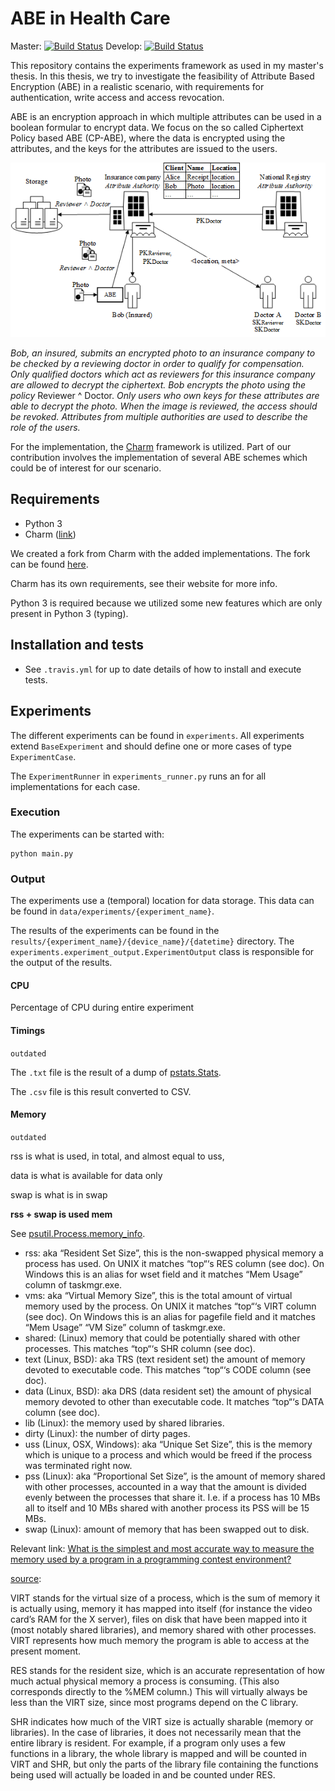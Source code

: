 # ABE in Health Care

Master: [![Build Status](https://travis-ci.org/denniss17/abe-healthcare.svg?branch=master)](https://travis-ci.org/denniss17/abe-healthcare)
Develop: [![Build Status](https://travis-ci.org/denniss17/abe-healthcare.svg?branch=develop)](https://travis-ci.org/denniss17/abe-healthcare)

This repository contains the experiments framework as used in my master's thesis. In this thesis, we try to investigate
the feasibility of Attribute Based Encryption (ABE) in a realistic scenario, with requirements for authentication, write access
and access revocation. 

ABE is an encryption approach in which multiple attributes can be used in a boolean formular
to encrypt data. We focus on the so called Ciphertext Policy based ABE (CP-ABE), where the data is encrypted using
the attributes, and the keys for the attributes are issued to the users.

![Overview](detailed-use-case.png)

_Bob, an insured, submits an encrypted photo to an insurance company to be checked by a reviewing doctor 
in order to qualify for compensation. Only qualified doctors which act as reviewers 
for this insurance company are allowed to decrypt the ciphertext. Bob encrypts the photo using the policy_ 
Reviewer ^ Doctor. _Only users who own keys for these attributes are able to decrypt the photo.
When the image is reviewed, the access should be revoked.
Attributes from multiple authorities are used to describe the role of the users._

For the implementation, the [Charm](http://charm-crypto.com/) framework is utilized. Part of our contribution involves
the implementation of several ABE schemes which could be of interest for our scenario. 


## Requirements

- Python 3
- Charm ([link](http://charm-crypto.com/))

We created a fork from Charm with the added implementations. 
The fork can be found [here](https://github.com/denniss17/charm). 

Charm has its own requirements, see their website for more info.

Python 3 is required because we utilized some new features which are only present in Python 3 (typing).

## Installation and tests

- See `.travis.yml` for up to date details of how to install and execute tests.

## Experiments

The different experiments can be found in `experiments`. All experiments extend `BaseExperiment` and 
should define one or more cases of type `ExperimentCase`. 

The `ExperimentRunner` in `experiments_runner.py` runs an for all implementations for each case.

### Execution

The experiments can be started with:

    python main.py

### Output

The experiments use a (temporal) location for data storage. 
This data can be found in `data/experiments/{experiment_name}`.

The results of the experiments can be found in the `results/{experiment_name}/{device_name}/{datetime}` directory.
The `experiments.experiment_output.ExperimentOutput` class is responsible for the output of the results.

#### CPU
Percentage of CPU during entire experiment

#### Timings
`outdated`

The `.txt` file is the result of a dump of [pstats.Stats](https://docs.python.org/3.5/library/profile.html#pstats.Stats). 

The `.csv` file is this result converted to CSV.

#### Memory
`outdated`

rss is what is used, in total, and almost equal to uss,

data is what is available for data only

swap is what is in swap

**rss + swap is used mem**

See [psutil.Process.memory_info](https://pythonhosted.org/psutil/#psutil.Process.memory_info).

- rss: aka “Resident Set Size”, this is the non-swapped physical memory a process has used. 
  On UNIX it matches “top“‘s RES column (see doc). On Windows this is an alias for wset field and it 
  matches “Mem Usage” column of taskmgr.exe.
- vms: aka “Virtual Memory Size”, this is the total amount of virtual memory used by the process. 
  On UNIX it matches “top“‘s VIRT column (see doc). On Windows this is an alias for pagefile field and it matches
  “Mem Usage” “VM Size” column of taskmgr.exe.
- shared: (Linux) memory that could be potentially shared with other processes. This matches “top“‘s SHR column (see doc).
- text (Linux, BSD): aka TRS (text resident set) the amount of memory devoted to executable code. 
  This matches “top“‘s CODE column (see doc).
- data (Linux, BSD): aka DRS (data resident set) the amount of physical memory devoted to other than executable code. 
  It matches “top“‘s DATA column (see doc).
- lib (Linux): the memory used by shared libraries.
- dirty (Linux): the number of dirty pages.
- uss (Linux, OSX, Windows): aka “Unique Set Size”, this is the memory which is unique to a process and which would be 
  freed if the process was terminated right now.
- pss (Linux): aka “Proportional Set Size”, is the amount of memory shared with other processes, accounted in a way 
  that the amount is divided evenly between the processes that share it. I.e. if a process has 10 MBs all to itself 
  and 10 MBs shared with another process its PSS will be 15 MBs.
- swap (Linux): amount of memory that has been swapped out to disk.


Relevant link: [What is the simplest and most accurate way to measure the memory used by a program in a programming contest environment?](https://www.quora.com/What-is-the-simplest-and-most-accurate-way-to-measure-the-memory-used-by-a-program-in-a-programming-contest-environment)

[source](http://mugurel.sumanariu.ro/linux/the-difference-among-virt-res-and-shr-in-top-output/):

VIRT stands for the virtual size of a process, which is the sum of memory it is actually using, 
memory it has mapped into itself (for instance the video card’s RAM for the X server), 
files on disk that have been mapped into it (most notably shared libraries), 
and memory shared with other processes. VIRT represents 
how much memory the program is able to access at the present moment.

RES stands for the resident size, which is an accurate representation of how much actual physical memory 
a process is consuming. (This also corresponds directly to the %MEM column.) This will virtually always be less than 
the VIRT size, since most programs depend on the C library.

SHR indicates how much of the VIRT size is actually sharable (memory or libraries). In the case of libraries, it does 
not necessarily mean that the entire library is resident. For example, if a program only uses a few functions in a 
library, the whole library is mapped and will be counted in VIRT and SHR, but only the parts of the library file 
containing the functions being used will actually be loaded in and be counted under RES.

